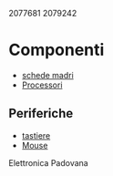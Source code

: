 2077681 2079242

# Componenti
- [schede madri](./componenti/schede_madri.md)
- [Processori](./componenti/processori.md)

## Periferiche
- [tastiere](./periferiche/tastiere.md)
- [Mouse](./periferiche/mouse.md)

Elettronica Padovana
